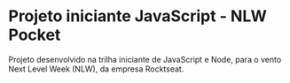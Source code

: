 # Projeto iniciante JavaScript - NLW Pocket

Projeto desenvolvido na trilha iniciante de JavaScript e Node, para o vento Next Level Week (NLW), da empresa Rocktseat.
